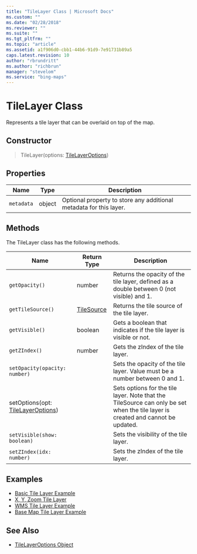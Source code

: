 ```yaml
---
title: "TileLayer Class | Microsoft Docs"
ms.custom: ""
ms.date: "02/28/2018"
ms.reviewer: ""
ms.suite: ""
ms.tgt_pltfrm: ""
ms.topic: "article"
ms.assetid: a1f906d0-cbb1-44b6-91d9-7e91731b89a5
caps.latest.revision: 10
author: "rbrundritt"
ms.author: "richbrun"
manager: "stevelom"
ms.service: "bing-maps"
---
```

# TileLayer Class
Represents a tile layer that can be overlaid on top of the map. 

## Constructor

> TileLayer(options: [TileLayerOptions](../v8-web-control/tilelayeroptions-object.md))

## Properties

Name               | Type             | Description
------------------ | ---------------- | -------------------------------
`metadata`         | object           | Optional property to store any additional metadata for this layer.

## Methods

The TileLayer class has the following methods.  

Name                        | Return Type      | Description
--------------------------- | ---------------- | ----------------------------
`getOpacity()`                | number           | Returns the opacity of the tile layer, defined as a double between 0 (not visible) and 1.
`getTileSource()`             | [TileSource](../v8-web-control/tilesource-class.md)       | Returns the tile source of the tile layer.
`getVisible()`                | boolean          | Gets a boolean that indicates if the tile layer is visible or not.
`getZIndex()`                 | number           | Gets the zIndex of the tile layer.
`setOpacity(opacity: number)`  |                  | Sets the opacity of the tile layer. Value must be a number between 0 and 1.
setOptions(opt: [TileLayerOptions](../v8-web-control/tilelayeroptions-object.md)) |            | Sets options for the tile layer. Note that the TileSource can only be set when the tile layer is created and cannot be updated.
`setVisible(show: boolean)`    |                  | Sets the visibility of the tile layer.
`setZIndex(idx: number)`       |                  | Sets the zIndex of the tile layer.

## Examples

  * [Basic Tile Layer Example](../v8-web-control/basic-tile-layer-example.md)
  * [X, Y, Zoom Tile Layer](../v8-web-control/x-y-zoom-tilelayer.md)
  * [WMS Tile Layer Example](../v8-web-control/wms-tile-layer-example.md)
  * [Base Map Tile Layer Example](../v8-web-control/base-map-tile-layer-example.md)

## See Also
  * [TileLayerOptions Object](../v8-web-control/tilelayeroptions-object.md) 
